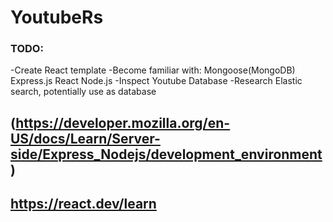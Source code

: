 # YoutubeRs

### TODO:
-Create React template
-Become familiar with:
  Mongoose(MongoDB)
  Express.js
  React
  Node.js
-Inspect Youtube Database
-Research Elastic search, potentially use as database

## (https://developer.mozilla.org/en-US/docs/Learn/Server-side/Express_Nodejs/development_environment)
## https://react.dev/learn
